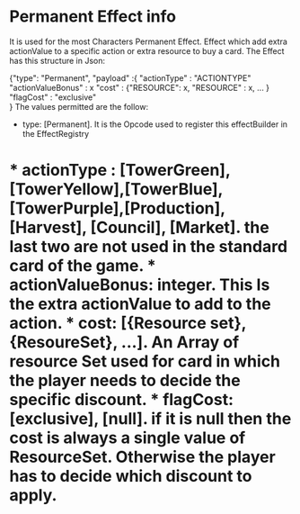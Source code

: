 # Permanent Effect info

 It is used for the most Characters Permanent Effect. Effect which add extra actionValue to a specific action or extra resource to buy a card.
The Effect has this structure in Json:

 {"type": "Permanent", "payload" :{
 	"actionType" : "ACTIONTYPE" 
 	"actionValueBonus" : x
 	"cost" : {"RESOURCE": x, "RESOURCE" : x, ... }
 	"flagCost" : "exclusive"	
 } 
  The values permitted are the follow:
 * type: [Permanent]. It is the Opcode used to register this effectBuilder in the EffectRegistry
 <h1>
* actionType : [TowerGreen], [TowerYellow],[TowerBlue],[TowerPurple],[Production], [Harvest], [Council], [Market]. the last two are not used in the standard card of the game.
* actionValueBonus: integer. This Is the extra actionValue to add to the action.
* cost: [{Resource set}, {ResoureSet}, ...]. An Array of resource Set used for card in which the player needs to decide the specific discount.
* flagCost: [exclusive], [null]. if it is null then the cost is always a single value of ResourceSet. Otherwise the player has to decide which discount to apply.
